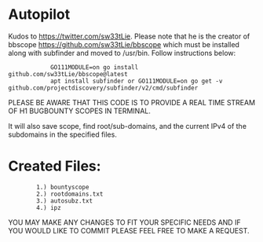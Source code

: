 <html>
    <h1>Autopilot</h1>

Kudos to https://twitter.com/sw33tLie. Please note that he is the creator of bbscope https://github.com/sw33tLie/bbscope which must be installed along with subfinder and moved to /usr/bin. Follow instructions below:
    

                GO111MODULE=on go install github.com/sw33tLie/bbscope@latest
                apt install subfinder or GO111MODULE=on go get -v github.com/projectdiscovery/subfinder/v2/cmd/subfinder


PLEASE BE AWARE THAT THIS CODE IS TO PROVIDE A REAL TIME STREAM OF H1 BUGBOUNTY SCOPES IN TERMINAL. 

It will also save scope, find root/sub-domains, and the current IPv4 of the subdomains in the specified files.

<h1>Created Files:</h1>
        
            1.) bountyscope
            2.) rootdomains.txt
            3.) autosubz.txt
            4.) ipz

YOU MAY MAKE ANY CHANGES TO FIT YOUR SPECIFIC NEEDS AND IF YOU WOULD LIKE TO COMMIT PLEASE FEEL FREE TO MAKE A REQUEST.
    
</html>
